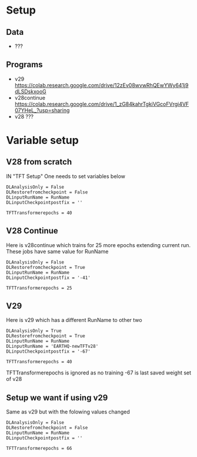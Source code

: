 # Setup

## Data

* ???

## Programs

* v29 https://colab.research.google.com/drive/12zEv08wvwRhQEwYWy641j9dLSDskxooG
* v28continue https://colab.research.google.com/drive/1_zG84kahrTgkiVGcoFVrgi4VF07YHeL_?usp=sharing
* v28 ???

# Variable setup

## V28 from scratch

IN "TFT Setup" One needs to set variables below

```
DLAnalysisOnly = False
DLRestorefromcheckpoint = False
DLinputRunName = RunName
DLinputCheckpointpostfix = ''

TFTTransformerepochs = 40
```

## V28 Continue

Here is v28continue which trains for 25 more epochs extending current
run. These jobs have same value for RunName

```
DLAnalysisOnly = False
DLRestorefromcheckpoint = True
DLinputRunName = RunName
DLinputCheckpointpostfix = '-41'

TFTTransformerepochs = 25
```

## V29

Here is v29 which has a different RunName to other two

```
DLAnalysisOnly = True
DLRestorefromcheckpoint = True
DLinputRunName = RunName
DLinputRunName = 'EARTHQ-newTFTv28'
DLinputCheckpointpostfix = '-67'

TFTTransformerepochs = 40
```
TFTTransformerepochs is ignored as no training
-67 is last saved weight set of v28

## Setup we want if using v29

Same as v29 but with the folowing values changed

```
DLAnalysisOnly = False
DLRestorefromcheckpoint = False
DLinputRunName = RunName
DLinputCheckpointpostfix = ''

TFTTransformerepochs = 66
```


